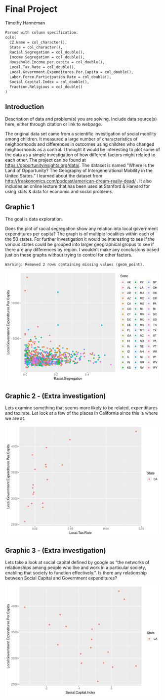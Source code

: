 Final Project
================
Timothy Hanneman

    Parsed with column specification:
    cols(
      CZ.Name = col_character(),
      State = col_character(),
      Racial.Segregation = col_double(),
      Income.Segregation = col_double(),
      Household.Income.per.capita = col_double(),
      Local.Tax.Rate = col_double(),
      Local.Government.Expenditures.Per.Capita = col_double(),
      Labor.Force.Participation.Rate = col_double(),
      Social.Capital.Index = col_double(),
      Fraction.Religious = col_double()
    )

## Introduction

Description of data and problem(s) you are solving. Include data
source(s) here, either through citation or link to webpage.

The original data set came from a scientific investigation of social
mobility among children. It measured a large number of characteristics
of neighborhoods and differences in outcomes using children who changed
neighborhoods as a control. I thought it would be interesting to plot
some of the data as a simple investigation of how different factors
might related to each other. The project can be found at
<https://opportunityinsights.org/data/>. The dataset is named “Where is
the Land of Opportunity? The Geography of Intergenerational Mobility in
the United States.” I learned about the dataset from
<http://freakonomics.com/podcast/american-dream-really-dead/> . It also
includes an online lecture that has been used at Stanford & Harvard for
using stats & data for economic and social problems.

## Graphic 1

The goal is data exploration.

Does the plot of racial segregation show any relation into local
government expenditures per capita? The graph is of multiple localities
within each of the 50 states. For further investigation it would be
interesting to see if the various states could be grouped into larger
geographical gropus to see if there are any differences by region. I
wouldn’t make any conclusions based just on these graphs without trying
to control for other factors.

    Warning: Removed 2 rows containing missing values (geom_point).

![](Final-Project_files/figure-gfm/unnamed-chunk-3-1.png)<!-- -->

## Graphic 2 - (Extra investigation)

Lets examine something that seems more likely to be related,
expenditures and tax rate. Let look at a few of the places in California
since this is where we are at.

![](Final-Project_files/figure-gfm/unnamed-chunk-4-1.png)<!-- -->

## Graphic 3 - (Extra investigation)

Lets take a look at social capital defined by google as “the networks of
relationships among people who live and work in a particular society,
enabling that society to function effectively.”. Is there any
relationship between Social Capital and Government expenditures?

![](Final-Project_files/figure-gfm/unnamed-chunk-5-1.png)<!-- -->
